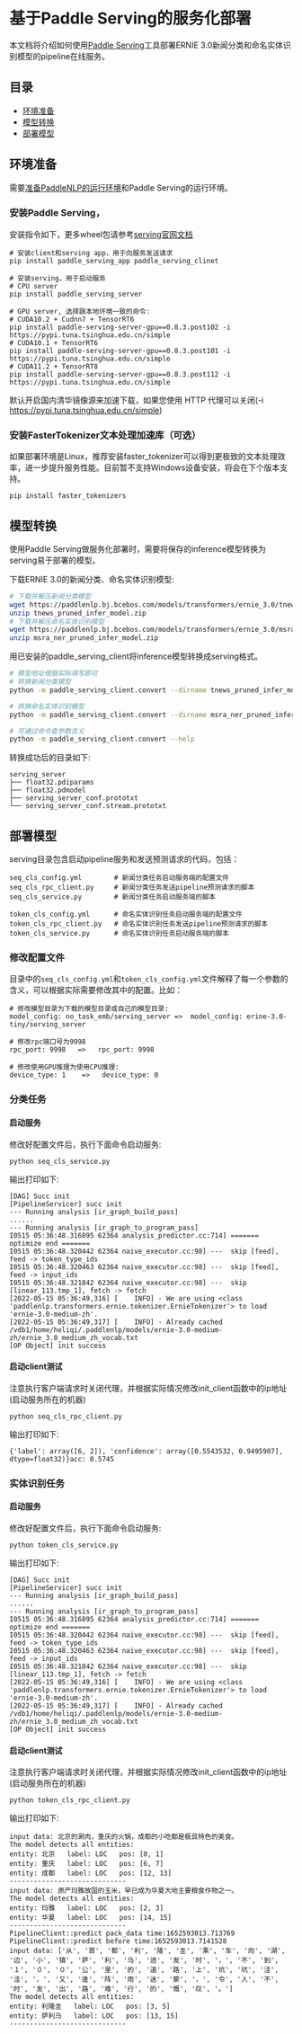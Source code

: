 # 基于Paddle Serving的服务化部署

本文档将介绍如何使用[Paddle Serving](https://github.com/PaddlePaddle/Serving/blob/develop/README_CN.md)工具部署ERNIE 3.0新闻分类和命名实体识别模型的pipeline在线服务。

## 目录
- [环境准备](#环境准备)
- [模型转换](#模型转换)
- [部署模型](#部署模型)

## 环境准备
需要[准备PaddleNLP的运行环境]()和Paddle Serving的运行环境。

### 安装Paddle Serving，
安装指令如下，更多wheel包请参考[serving官网文档](https://github.com/PaddlePaddle/Serving/blob/develop/doc/Latest_Packages_CN.md)
```
# 安装client和serving app，用于向服务发送请求
pip install paddle_serving_app paddle_serving_clinet

# 安装serving，用于启动服务
# CPU server
pip install paddle_serving_server

# GPU server, 选择跟本地环境一致的命令:
# CUDA10.2 + Cudnn7 + TensorRT6
pip install paddle-serving-server-gpu==0.8.3.post102 -i https://pypi.tuna.tsinghua.edu.cn/simple
# CUDA10.1 + TensorRT6
pip install paddle-serving-server-gpu==0.8.3.post101 -i https://pypi.tuna.tsinghua.edu.cn/simple
# CUDA11.2 + TensorRT8
pip install paddle-serving-server-gpu==0.8.3.post112 -i https://pypi.tuna.tsinghua.edu.cn/simple
```

默认开启国内清华镜像源来加速下载，如果您使用 HTTP 代理可以关闭(-i https://pypi.tuna.tsinghua.edu.cn/simple)


### 安装FasterTokenizer文本处理加速库（可选）
如果部署环境是Linux，推荐安装faster_tokenizer可以得到更极致的文本处理效率，进一步提升服务性能。目前暂不支持Windows设备安装，将会在下个版本支持。
```
pip install faster_tokenizers
```


## 模型转换

使用Paddle Serving做服务化部署时，需要将保存的inference模型转换为serving易于部署的模型。

下载ERNIE 3.0的新闻分类、命名实体识别模型:

```bash
# 下载并解压新闻分类模型
wget https://paddlenlp.bj.bcebos.com/models/transformers/ernie_3.0/tnews_pruned_infer_model.zip
unzip tnews_pruned_infer_model.zip
# 下载并解压命名实体识别模型
wget https://paddlenlp.bj.bcebos.com/models/transformers/ernie_3.0/msra_ner_pruned_infer_model.zip
unzip msra_ner_pruned_infer_model.zip
```

用已安装的paddle_serving_client将inference模型转换成serving格式。

```bash
# 模型地址根据实际填写即可
# 转换新闻分类模型
python -m paddle_serving_client.convert --dirname tnews_pruned_infer_model --model_filename float32.pdmodel --params_filename float32.pdiparams

# 转换命名实体识别模型
python -m paddle_serving_client.convert --dirname msra_ner_pruned_infer_model --model_filename float32.pdmodel --params_filename float32.pdiparams

# 可通过命令查参数含义
python -m paddle_serving_client.convert --help
```
转换成功后的目录如下:
```
serving_server
├── float32.pdiparams
├── float32.pdmodel
├── serving_server_conf.prototxt
└── serving_server_conf.stream.prototxt
```

## 部署模型

serving目录包含启动pipeline服务和发送预测请求的代码，包括：

```
seq_cls_config.yml        # 新闻分类任务启动服务端的配置文件
seq_cls_rpc_client.py     # 新闻分类任务发送pipeline预测请求的脚本
seq_cls_service.py        # 新闻分类任务启动服务端的脚本

token_cls_config.yml      # 命名实体识别任务启动服务端的配置文件
token_cls_rpc_client.py   # 命名实体识别任务发送pipeline预测请求的脚本
token_cls_service.py      # 命名实体识别任务启动服务端的脚本
```


### 修改配置文件
目录中的`seq_cls_config.yml`和`token_cls_config.yml`文件解释了每一个参数的含义，可以根据实际需要修改其中的配置。比如：
```
# 修改模型目录为下载的模型目录或自己的模型目录:
model_config: no_task_emb/serving_server =>  model_config: erine-3.0-tiny/serving_server

# 修改rpc端口号为9998
rpc_port: 9998   =>   rpc_port: 9998

# 修改使用GPU推理为使用CPU推理:
device_type: 1    =>   device_type: 0
```

### 分类任务
#### 启动服务
修改好配置文件后，执行下面命令启动服务:
```
python seq_cls_service.py
```
输出打印如下:
```
[DAG] Succ init
[PipelineServicer] succ init
--- Running analysis [ir_graph_build_pass]
......
--- Running analysis [ir_graph_to_program_pass]
I0515 05:36:48.316895 62364 analysis_predictor.cc:714] ======= optimize end =======
I0515 05:36:48.320442 62364 naive_executor.cc:98] ---  skip [feed], feed -> token_type_ids
I0515 05:36:48.320463 62364 naive_executor.cc:98] ---  skip [feed], feed -> input_ids
I0515 05:36:48.321842 62364 naive_executor.cc:98] ---  skip [linear_113.tmp_1], fetch -> fetch
[2022-05-15 05:36:49,316] [    INFO] - We are using <class 'paddlenlp.transformers.ernie.tokenizer.ErnieTokenizer'> to load 'ernie-3.0-medium-zh'.
[2022-05-15 05:36:49,317] [    INFO] - Already cached /vdb1/home/heliqi/.paddlenlp/models/ernie-3.0-medium-zh/ernie_3.0_medium_zh_vocab.txt
[OP Object] init success
```

#### 启动client测试
注意执行客户端请求时关闭代理，并根据实际情况修改init_client函数中的ip地址(启动服务所在的机器)
```
python seq_cls_rpc_client.py
```
输出打印如下:
```
{'label': array([6, 2]), 'confidence': array([0.5543532, 0.9495907], dtype=float32)}acc: 0.5745
```

### 实体识别任务
#### 启动服务
修改好配置文件后，执行下面命令启动服务:
```
python token_cls_service.py
```
输出打印如下:
```
[DAG] Succ init
[PipelineServicer] succ init
--- Running analysis [ir_graph_build_pass]
......
--- Running analysis [ir_graph_to_program_pass]
I0515 05:36:48.316895 62364 analysis_predictor.cc:714] ======= optimize end =======
I0515 05:36:48.320442 62364 naive_executor.cc:98] ---  skip [feed], feed -> token_type_ids
I0515 05:36:48.320463 62364 naive_executor.cc:98] ---  skip [feed], feed -> input_ids
I0515 05:36:48.321842 62364 naive_executor.cc:98] ---  skip [linear_113.tmp_1], fetch -> fetch
[2022-05-15 05:36:49,316] [    INFO] - We are using <class 'paddlenlp.transformers.ernie.tokenizer.ErnieTokenizer'> to load 'ernie-3.0-medium-zh'.
[2022-05-15 05:36:49,317] [    INFO] - Already cached /vdb1/home/heliqi/.paddlenlp/models/ernie-3.0-medium-zh/ernie_3.0_medium_zh_vocab.txt
[OP Object] init success
```

#### 启动client测试
注意执行客户端请求时关闭代理，并根据实际情况修改init_client函数中的ip地址(启动服务所在的机器)
```
python token_cls_rpc_client.py
```
输出打印如下:
```
input data: 北京的涮肉，重庆的火锅，成都的小吃都是极具特色的美食。
The model detects all entities:
entity: 北京   label: LOC   pos: [0, 1]
entity: 重庆   label: LOC   pos: [6, 7]
entity: 成都   label: LOC   pos: [12, 13]
-----------------------------
input data: 原产玛雅故国的玉米，早已成为华夏大地主要粮食作物之一。
The model detects all entities:
entity: 玛雅   label: LOC   pos: [2, 3]
entity: 华夏   label: LOC   pos: [14, 15]
-----------------------------
PipelineClient::predict pack_data time:1652593013.713769
PipelineClient::predict before time:1652593013.7141528
input data: ['从', '首', '都', '利', '隆', '圭', '乘', '车', '向', '湖', '边', '小', '镇', '萨', '利', '马', '进', '发', '时', '，', '不', '到', '１', '０', '０', '公', '里', '的', '道', '路', '上', '坑', '坑', '洼', '洼', '，', '又', '逢', '阵', '雨', '迷', '蒙', '，', '令', '人', '不', '时', '发', '出', '路', '难', '行', '的', '慨', '叹', '。']
The model detects all entities:
entity: 利隆圭   label: LOC   pos: [3, 5]
entity: 萨利马   label: LOC   pos: [13, 15]
-----------------------------
```
